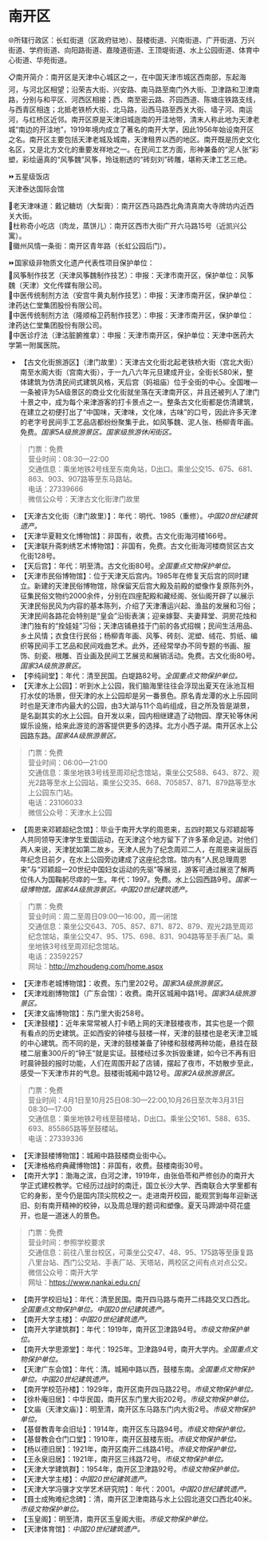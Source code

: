 # 南开区  
🌐所辖行政区：长虹街道（区政府驻地）、鼓楼街道、兴南街道、广开街道、万兴街道、学府街道、向阳路街道、嘉陵道街道、王顶堤街道、水上公园街道、体育中心街道、华苑街道。  

📋南开简介：南开区是天津中心城区之一，在中国天津市城区西南部，东起海河，与河北区相望；沿荣吉大街、兴安路、南马路至南门外大街、卫津路和卫津南路，分别与和平区、河西区相接；西、南至密云路、芥园西道、陈塘庄铁路支线，与西青区相连；北抵老铁桥大街、北马路，沿西马路至西关大街、墙子河、南运河，与红桥区近邻。南开区原是天津旧城迤南的开洼地带，清末人称此地为天津老城“南边的开洼地”，1919年境内成立了著名的南开大学，因此1956年始设南开区之名。南开区主要包括天津老城及城南，天津租界以西的地区。南开既是历史文化名区，又是北方文化的重要发祥地之一。在民间工艺方面，形神兼备的“泥人张”彩塑，彩绘逼真的“风筝魏”风筝，玲珑剔透的“砖刻刘”砖雕，堪称天津工艺三绝。  

⏩五星级饭店  
天津泰达国际会馆  

🍴老天津味道：戴记糖坊（大梨膏）：南开区西马路西北角清真南大寺牌坊内近西关大街。  
🍴杜称奇小吃店（肉龙，蒸饼儿）：南开区西市大街广开六马路15号（近凯兴公寓）。  
🧭徽州风情一条街：南开区青年路（长虹公园后门）。  

⏩国家级非物质文化遗产代表性项目保护单位：  
🔸风筝制作技艺（天津风筝魏制作技艺）：申报：天津市南开区，保护单位：风筝魏（天津）文化传媒有限公司。  
🔸中医传统制剂方法（安宫牛黄丸制作技艺）：申报：天津市南开区，保护单位：津药达仁堂集团股份有限公司。  
🔸中医传统制剂方法（隆顺榕卫药制作技艺）：申报：天津市南开区，保护单位：津药达仁堂集团股份有限公司。  
🔸中医诊疗法（津沽脏腑推拿）：申报：天津市南开区，保护单位：天津中医药大学第一附属医院。  

* 【古文化街旅游区】（津门故里）：天津古文化街北起老铁桥大街（宫北大街）南至水阁大街（宫南大街），于一九八六年元旦建成开业，全街长580米，整体建筑为仿清民间式建筑风格，天后宫（妈祖庙）位于全街的中心。全国唯—一条被评为5A级景区的商业文化街就坐落在天津南开区，并且还被列人了津门十景之中，成为每个来津游客的打卡景点之一。整条古文化街都是仿清建筑，在建立之初便打出了“中国味，天津味，文化味，古味”的口号，因此许多天津的老字号民间手工艺品店都纷纷聚集于此，如风筝魏、泥人张、杨柳青年画。免费。*国家5A级旅游景区。国家级旅游休闲街区。*  
> 门票：免费  
> 营业时间：08:30—22:00  
> 交通信息：乘坐地铁2号线至东南角站，D出口。乘坐公交15、675、681、863、903、907路等至东马路站。  
> 电话：27339666  
> 微信公众号：天津古文化街津门故里  
* 【天津古文化街（津门故里）】：年代：明代、1985（重修）。*中国20世纪建筑遗产。*  
* 【天津华夏鞋文化博物馆】：非国有，收费。古文化街海河楼166号。  
* 【天津联升斋刺绣艺术博物馆】：非国有，免费。古文化街海河楼商贸区古文化街128号。  
* 【天后宫】：年代：明至清。古文化街80号。*全国重点文物保护单位。*  
* 【天津市民俗博物馆】：位于天津天后宫内。1985年在修复天后宫的同时建立。新建的天津民俗博物馆，除保留天后宫大殿及前殿的塑像作复原陈列外，征集民俗文物约2000余件，分别在四座配殿和藏经阁、张仙阁开辟了以展示天津民俗民风为内容的基本陈列，介绍了天津漕运兴起、渔盐的发展和习俗；天津民间各路花会特别是“皇会”沿街表演；迎亲嫁娶、夫妻拜堂、洞房花烛和津门独有的“拴娃娃”习俗；天津店铺悬挂于门前的各式招幌；民间生活用品、乡土风情；衣食住行民俗；杨柳青年画、风筝、砖刻、泥塑、绒花、剪纸、编织等民间手工艺品和民间戏曲艺术。此外，还经常举办不同专题的书画、服饰、刻瓷、根雕、百业画及民间工艺展览和展销活动。免费。古文化街80号。*国家3A级旅游景区。*  
* 【李纯祠堂】：年代：清至民国。白堤路82号。*全国重点文物保护单位。*  
* 【天津水上公园】：听到水上公园，我们脑海里往往会浮现出夏天在泳池互相打水仗的场景，但天津的水上公园却是另一番景色。原名青龙潭的水上乐园同时也是天津市内最大的公园，由3大湖与11个岛屿组成，目之所及皆是湖景，是名副其实的水上公园。自开发以来，园内相继建造了动物园、摩天轮等休闲娱乐设施，给来此游览的游客提供更多的选择。北方小西子湖。南开区水上公园路东路。*国家4A级旅游景区。*  
> 门票：免费  
> 营业时间：06:00—21:00  
> 交通信息：乘坐地铁3号线至周邓纪念馆站，乘坐公交588、643、872、观光2路等至水上公园站，乘坐公交35、668、705857、871、879路等至水上公园东门站。  
> 电话：23106033  
> 微信公众号：天津水上公园  
* 【周恩来邓颖超纪念馆】：毕业于南开大学的周恩来，五四时期又与邓颖超等人共同领导天津学生爱国运动，在天津这个地方留下了许多革命足迹。对他们两人来说，天津犹如第二故乡。天津人民为了纪念周邓二人，在周恩来诞辰百年纪念日前夕，在水上公园旁边建成了这座纪念馆。馆内有“人民总理周恩来”与“邓颖超一20世纪中国妇女运动的先驱”等展览，游客可通过展览了解两位伟人为国鞠躬尽瘁的一生。年代：1997。免费。水上公园西路9号。*国家一级博物馆。国家4A级旅游景区。中国20世纪建筑遗产。*  
> 门票：免费  
> 营业时间：周二至周日09:00—16:00，周一闭馆  
> 交通信息：乘坐公交643、705、857、871、872、879、观光2路至周邓纪念馆站，乘坐公交47、95、175、698、831、904路等至手表厂站。乘坐地铁3号线至周邓纪念馆站。  
> 电话：23592257  
> 网址：<a href="https://mzhoudeng.com" target="_blank">http://mzhoudeng.com/home.aspx</a>  
* 【天津市老城博物馆】：收费。东门里202号。*国家3A级旅游景区。*  
* 【天津戏剧博物馆】（广东会馆）：收费。南开区城厢中路1号。*国家3A级旅游景区。*  
* 【天津文庙博物馆】：东门里大街258号。  
* 【天津鼓楼】：近年来常常被人打卡晒上网的天津鼓楼夜市，其实也是一个颇有看点的历史建筑。正如西安的钟楼与鼓楼一样，天津的鼓楼也是老天津卫城的中心建筑。而不同的是，天津的鼓楼兼备了钟楼和鼓楼两种功能，悬挂在鼓楼二层重300斤的“钟王”就是实证。鼓楼经过多次拆毁重建，如今已不再有旧时晨钟鼓的报时功能，人们在周围开起了店铺，摆起了夜市，不妨散步至此，感受一下天津市井的气息。鼓楼街城厢中路12号。*国家2A级旅游景区。*  
> 门票：免费  
> 营业时间：4月1日至10月25日08:30—22:00,10月26日至次年3月31日08:30—17:00  
> 交通信息：乘坐地铁2号线至鼓楼站，D出口。乘坐公交161、588、635、693、855865路等至鼓楼站。  
> 电话：27339336  
* 【天津鼓楼博物馆】：城厢中路鼓楼商业街中心。  
* 【天津格格府典藏博物馆】：非国有，收费。鼓楼南街30号。  
* 【南开大学】：渤海之滨，白河之津，1919年，由张伯苓和严修创办的南开大学正式建校教学。它经历过战时的南迁，国立长沙大学、西南联合大学里都有它的身影，至今仍是国内顶尖院校之一。走进南开校园，能观赏到每年迎新送旧、刻有南开精神的校钟，以及周总理的题词和塑像。夏天马蹄湖中荷花盛开，也是一道迷人的景色。  
> 门票：免费  
> 营业时间：参照学校要求  
> 交通信息：前往八里台校区，可乘坐公交47、48、95、175路等至康复路八里台站、西门公交站、手表厂站、天塔站，两校区之间有点对点公交。  
> 微信公众号：南开大学  
> 网址：<a href="https://www.nankai.edu.cn" target="_blank">https://www.nankai.edu.cn/</a>  
* 【南开学校旧址】：年代：清至民国。南开四马路与南开二纬路交叉口西北。*全国重点文物保护单位。中国20世纪建筑遗产。*  
* 【南开大学主楼】：*中国20世纪建筑遗产。*  
* 【南开大学建筑群】：年代：1919年，南开区卫津路94号。*市级文物保护单位。*  
* 【南开大学思源堂】：年代：1925年。卫津路94号，南开大学内。*全国重点文物保护单位。*  
* 【天津广东会馆】：年代：清。城厢中路以西，鼓楼东南。*全国重点文物保护单位。中国20世纪建筑遗产。*  
* 【南开学校范孙楼】：1929年，南开区南开四马路22号。*市级文物保护单位。*  
* 【徐朴庵旧居】：中华民国，南开区东门里大街202号。*市级文物保护单位。*  
* 【文庙（天津文庙）】：明至清，南开区东马路东门内大街2号。*市级文物保护单位。*  
* 【基督教青年会旧址】：1914年，南开区东马路94号。*市级文物保护单位。*  
* 【基督教会仓门口堂】：1910年，南开区鼓楼东街。*市级文物保护单位。*  
* 【杨以德旧居】：1921年，南开区南开二纬路41号。*市级文物保护单位。*  
* 【王永泉旧居】：1921年，南开区三纬路72号。*市级文物保护单位。*  
* 【天津大学建筑群】：1954年，南开区卫津路92号。*市级文物保护单位。*  
* 【天津大学主楼】：*中国20世纪建筑遗产。*  
* 【天津大学冯骥才文学艺术研究院】：年代：2001。*中国20世纪建筑遗产。*  
* 【聂士成殉难纪念碑】：清，南开区卫津南路与水上公园北道交口西北40米。*市级文物保护单位。*  
* 【玉皇阁】：明至清，南开区玉皇阁大街。*市级文物保护单位。*  
* 【天津体育馆】：*中国20世纪建筑遗产。*  
